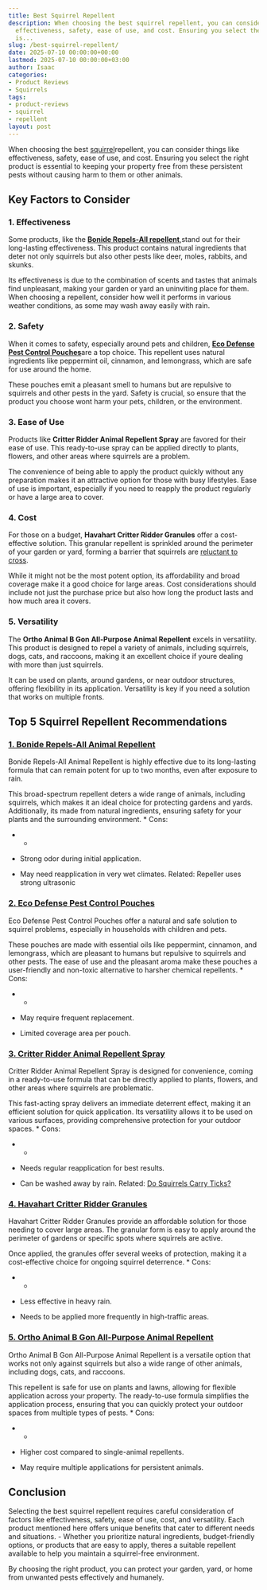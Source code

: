 ```yaml
---
title: Best Squirrel Repellent
description: When choosing the best squirrel repellent, you can consider things like
  effectiveness, safety, ease of use, and cost. Ensuring you select the right product
  is...
slug: /best-squirrel-repellent/
date: 2025-07-10 00:00:00+00:00
lastmod: 2025-07-10 00:00:00+03:00
author: Isaac
categories:
- Product Reviews
- Squirrels
tags:
- product-reviews
- squirrel
- repellent
layout: post
---
```

When choosing the best [squirrel](https://pestpolicy.com/best-poison-for-squirrels/)repellent, you can consider things like effectiveness, safety, ease of use, and cost. Ensuring you select the right product is essential to keeping your property free from these persistent pests without causing harm to them or other animals.

##  Key Factors to Consider

###  **1. Effectiveness**

Some products, like the [**Bonide Repels-All repellent**](https://www.amazon.com/dp/B002ITKVKU/?tag=p-policy-20),stand out for their long-lasting effectiveness. This product contains natural ingredients that deter not only squirrels but also other pests like deer, moles, rabbits, and skunks.

Its effectiveness is due to the combination of scents and tastes that animals find unpleasant, making your garden or yard an uninviting place for them. When choosing a repellent, consider how well it performs in various weather conditions, as some may wash away easily with rain.

###  **2. Safety**

When it comes to safety, especially around pets and children, [**Eco Defense Pest Control Pouches**](https://www.amazon.com/dp/B019G1TXII/?tag=p-policy-20)are a top choice. This repellent uses natural ingredients like peppermint oil, cinnamon, and lemongrass, which are safe for use around the home.

These pouches emit a pleasant smell to humans but are repulsive to squirrels and other pests in the yard. Safety is crucial, so ensure that the product you choose wont harm your pets, children, or the environment.

###  **3. Ease of Use**

Products like **Critter Ridder Animal Repellent Spray** are favored for their ease of use. This ready-to-use spray can be applied directly to plants, flowers, and other areas where squirrels are a problem.

The convenience of being able to apply the product quickly without any preparation makes it an attractive option for those with busy lifestyles. Ease of use is important, especially if you need to reapply the product regularly or have a large area to cover.

###  **4. Cost**

For those on a budget, **Havahart Critter Ridder Granules** offer a cost-effective solution. This granular repellent is sprinkled around the perimeter of your garden or yard, forming a barrier that squirrels are [reluctant to cross](https://pestpolicy.com/best-poison-for-squirrels/).

While it might not be the most potent option, its affordability and broad coverage make it a good choice for large areas. Cost considerations should include not just the purchase price but also how long the product lasts and how much area it covers.

###  **5. Versatility**

The **Ortho Animal B Gon All-Purpose Animal Repellent** excels in versatility. This product is designed to repel a variety of animals, including squirrels, dogs, cats, and raccoons, making it an excellent choice if youre dealing with more than just squirrels.

It can be used on plants, around gardens, or near outdoor structures, offering flexibility in its application. Versatility is key if you need a solution that works on multiple fronts.

##  Top 5 Squirrel Repellent Recommendations

###  [**1. Bonide Repels-All Animal Repellent**](https://www.amazon.com/dp/B002ITKVKU/?tag=p-policy-20)

Bonide Repels-All Animal Repellent is highly effective due to its long-lasting formula that can remain potent for up to two months, even after exposure to rain.

This broad-spectrum repellent deters a wide range of animals, including squirrels, which makes it an ideal choice for protecting gardens and yards. Additionally, its made from natural ingredients, ensuring safety for your plants and the surrounding environment. *
Cons:

- *

- Strong odor during initial application.

- May need reapplication in very wet climates. Related: Repeller uses strong ultrasonic

###  [**2. Eco Defense Pest Control Pouches**](https://www.amazon.com/dp/B019G1TXII/?tag=p-policy-20)

Eco Defense Pest Control Pouches offer a natural and safe solution to squirrel problems, especially in households with children and pets.

These pouches are made with essential oils like peppermint, cinnamon, and lemongrass, which are pleasant to humans but repulsive to squirrels and other pests. The ease of use and the pleasant aroma make these pouches a user-friendly and non-toxic alternative to harsher chemical repellents. *
Cons:

- *

- May require frequent replacement.

- Limited coverage area per pouch.

###  [**3. Critter Ridder Animal Repellent Spray**](https://www.amazon.com/dp/B01CKLLMQ2/?tag=p-policy-20)

Critter Ridder Animal Repellent Spray is designed for convenience, coming in a ready-to-use formula that can be directly applied to plants, flowers, and other areas where squirrels are problematic.

This fast-acting spray delivers an immediate deterrent effect, making it an efficient solution for quick application. Its versatility allows it to be used on various surfaces, providing comprehensive protection for your outdoor spaces. *
Cons:

- *

- Needs regular reapplication for best results.

- Can be washed away by rain. Related: [Do Squirrels Carry Ticks? ](https://pestpolicy.com/do-squirrels-carry-ticks/)

###  [**4. Havahart Critter Ridder Granules**](https://www.amazon.com/dp/B000F0BVYE/?tag=p-policy-20)

Havahart Critter Ridder Granules provide an affordable solution for those needing to cover large areas. The granular form is easy to apply around the perimeter of gardens or specific spots where squirrels are active.

Once applied, the granules offer several weeks of protection, making it a cost-effective choice for ongoing squirrel deterrence. *
Cons:

- *

- Less effective in heavy rain.

- Needs to be applied more frequently in high-traffic areas.

###  [**5. Ortho Animal B Gon All-Purpose Animal Repellent**](https://www.amazon.com/dp/B009QAPT24/?tag=p-policy-20)

Ortho Animal B Gon All-Purpose Animal Repellent is a versatile option that works not only against squirrels but also a wide range of other animals, including dogs, cats, and raccoons.

This repellent is safe for use on plants and lawns, allowing for flexible application across your property. The ready-to-use formula simplifies the application process, ensuring that you can quickly protect your outdoor spaces from multiple types of pests. *
Cons:

- *

- Higher cost compared to single-animal repellents.

- May require multiple applications for persistent animals.

##  Conclusion

Selecting the best squirrel repellent requires careful consideration of factors like effectiveness, safety, ease of use, cost, and versatility. Each product mentioned here offers unique benefits that cater to different needs and situations. - Whether you prioritize natural ingredients, budget-friendly options, or products that are easy to apply, theres a suitable repellent available to help you maintain a squirrel-free environment.

By choosing the right product, you can protect your garden, yard, or home from unwanted pests effectively and humanely.
